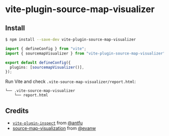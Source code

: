 # vite-plugin-source-map-visualizer

## Install

```bash
$ npm install --save-dev vite-plugin-source-map-visualizer
```

```ts
import { defineConfig } from "vite";
import { sourcemapVisualizer } from "vite-plugin-source-map-visualizer";

export default defineConfig({
  plugins: [sourcemapVisualizer()],
});
```

Run Vite and check `.vite-source-map-visualizer/report.html`:

```
└── .vite-source-map-visualizer
    └── report.html
```

## Credits

- [`vite-plugin-inspect`](https://github.com/antfu-collective/vite-plugin-inspect) from [@antfu](https://github.com/antfu)
- [source-map-visualization](https://github.com/evanw/source-map-visualization) from [@evanw](https://github.com/evanw)
